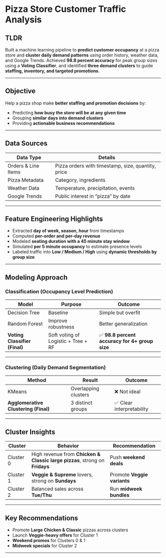 # Pizza Store Customer Traffic Analysis

## TLDR
Built a machine learning pipeline to **predict customer occupancy** at a pizza store and **cluster daily demand patterns** using order history, weather data, and Google Trends. Achieved **98.8 percent accuracy** for peak group sizes using a **Voting Classifier**, and identified **three demand clusters** to guide **staffing, inventory, and targeted promotions**.

---

## Objective
Help a pizza shop make **better staffing and promotion decisions** by:

- Predicting **how busy the store will be at any given time**
- Grouping **similar days into demand clusters**
- Providing **actionable business recommendations**

---

## Data Sources

| Data Type      | Details |
|----------------|---------|
| Orders & Line Items | Pizza orders with timestamp, size, quantity, price |
| Pizza Metadata | Category, ingredients |
| Weather Data | Temperature, precipitation, events |
| Google Trends | Public interest in “pizza” by date |

---

## Feature Engineering Highlights

- Extracted **day of week, season, hour** from timestamps  
- Computed **per-order and per-day revenue**  
- Modeled **seating duration with a 45 minute stay window**  
- Simulated **per 5 minute occupancy** to estimate presence levels  
- Labeled traffic into **Low / Medium / High** using **dynamic thresholds by group size**

---

## Modeling Approach

### **Classification (Occupancy Level Prediction)**
| Model | Purpose | Outcome |
|--------|---------|---------|
| Decision Tree | Baseline | Simple but overfit |
| Random Forest | Improve robustness | Better generalization |
| **Voting Classifier (Final)** | Soft voting of Logistic + Tree + RF | ✅ **98.8 percent accuracy for 4+ group size** |

---

### **Clustering (Daily Demand Segmentation)**

| Method | Result | Outcome |
|--------|--------|---------|
| KMeans | Overlapping clusters | ❌ Not ideal |
| **Agglomerative Clustering (Final)** | 3 distinct groups | ✅ Clear interpretability |

---

## Cluster Insights

| Cluster | Behavior | Recommendation |
|---------|----------|----------------|
| Cluster 0 | High revenue from **Chicken & Classic large pizzas**, strong on **Fridays** | Push **weekend deals** |
| Cluster 1 | **Veggie & Supreme** lovers, strong on **Sundays** | Promote **Veggie variants** |
| Cluster 2 | Balanced sales across **Tue/Thu** | Run **midweek bundles** |

---

## Key Recommendations

- Promote **Large Chicken & Classic** pizzas across clusters  
- Launch **Veggie-heavy offers** for Cluster 1  
- **Weekend promos** for Clusters 0 & 1  
- **Midweek specials** for Cluster 2  

---

